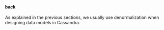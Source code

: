#### [back](data_modeling_main.md)


As explained in the previous sections, we usually use denormalization when designing data models in Cassandra.